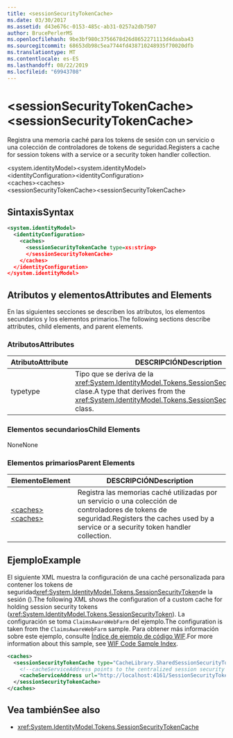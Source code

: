 ```yaml
---
title: <sessionSecurityTokenCache>
ms.date: 03/30/2017
ms.assetid: d43e676c-0153-485c-ab31-0257a2db7507
author: BrucePerlerMS
ms.openlocfilehash: 9be3bf980c3756678d26d8652271113d4daaba43
ms.sourcegitcommit: 68653db98c5ea7744fd438710248935f70020dfb
ms.translationtype: MT
ms.contentlocale: es-ES
ms.lasthandoff: 08/22/2019
ms.locfileid: "69943708"
---
```

# <a name="sessionsecuritytokencache"></a><span data-ttu-id="8a05f-101">\<sessionSecurityTokenCache></span><span class="sxs-lookup"><span data-stu-id="8a05f-101">\<sessionSecurityTokenCache></span></span>
<span data-ttu-id="8a05f-102">Registra una memoria caché para los tokens de sesión con un servicio o una colección de controladores de tokens de seguridad.</span><span class="sxs-lookup"><span data-stu-id="8a05f-102">Registers a cache for session tokens with a service or a security token handler collection.</span></span>  
  
 <span data-ttu-id="8a05f-103">\<system.identityModel></span><span class="sxs-lookup"><span data-stu-id="8a05f-103">\<system.identityModel></span></span>  
<span data-ttu-id="8a05f-104">\<identityConfiguration></span><span class="sxs-lookup"><span data-stu-id="8a05f-104">\<identityConfiguration></span></span>  
<span data-ttu-id="8a05f-105">\<caches></span><span class="sxs-lookup"><span data-stu-id="8a05f-105">\<caches></span></span>  
<span data-ttu-id="8a05f-106">\<sessionSecurityTokenCache></span><span class="sxs-lookup"><span data-stu-id="8a05f-106">\<sessionSecurityTokenCache></span></span>  
  
## <a name="syntax"></a><span data-ttu-id="8a05f-107">Sintaxis</span><span class="sxs-lookup"><span data-stu-id="8a05f-107">Syntax</span></span>  
  
```xml  
<system.identityModel>  
  <identityConfiguration>  
    <caches>  
      <sessionSecurityTokenCache type=xs:string>  
      </sessionSecurityTokenCache>  
    </caches>  
  </identityConfiguration>  
</system.identityModel>  
```  
  
## <a name="attributes-and-elements"></a><span data-ttu-id="8a05f-108">Atributos y elementos</span><span class="sxs-lookup"><span data-stu-id="8a05f-108">Attributes and Elements</span></span>  
 <span data-ttu-id="8a05f-109">En las siguientes secciones se describen los atributos, los elementos secundarios y los elementos primarios.</span><span class="sxs-lookup"><span data-stu-id="8a05f-109">The following sections describe attributes, child elements, and parent elements.</span></span>  
  
### <a name="attributes"></a><span data-ttu-id="8a05f-110">Atributos</span><span class="sxs-lookup"><span data-stu-id="8a05f-110">Attributes</span></span>  
  
|<span data-ttu-id="8a05f-111">Atributo</span><span class="sxs-lookup"><span data-stu-id="8a05f-111">Attribute</span></span>|<span data-ttu-id="8a05f-112">DESCRIPCIÓN</span><span class="sxs-lookup"><span data-stu-id="8a05f-112">Description</span></span>|  
|---------------|-----------------|  
|<span data-ttu-id="8a05f-113">type</span><span class="sxs-lookup"><span data-stu-id="8a05f-113">type</span></span>|<span data-ttu-id="8a05f-114">Tipo que se deriva de la <xref:System.IdentityModel.Tokens.SessionSecurityTokenCache> clase.</span><span class="sxs-lookup"><span data-stu-id="8a05f-114">A type that derives from the <xref:System.IdentityModel.Tokens.SessionSecurityTokenCache> class.</span></span>|  
  
### <a name="child-elements"></a><span data-ttu-id="8a05f-115">Elementos secundarios</span><span class="sxs-lookup"><span data-stu-id="8a05f-115">Child Elements</span></span>  
 <span data-ttu-id="8a05f-116">None</span><span class="sxs-lookup"><span data-stu-id="8a05f-116">None</span></span>  
  
### <a name="parent-elements"></a><span data-ttu-id="8a05f-117">Elementos primarios</span><span class="sxs-lookup"><span data-stu-id="8a05f-117">Parent Elements</span></span>  
  
|<span data-ttu-id="8a05f-118">Elemento</span><span class="sxs-lookup"><span data-stu-id="8a05f-118">Element</span></span>|<span data-ttu-id="8a05f-119">DESCRIPCIÓN</span><span class="sxs-lookup"><span data-stu-id="8a05f-119">Description</span></span>|  
|-------------|-----------------|  
|[<span data-ttu-id="8a05f-120">\<caches></span><span class="sxs-lookup"><span data-stu-id="8a05f-120">\<caches></span></span>](caches.md)|<span data-ttu-id="8a05f-121">Registra las memorias caché utilizadas por un servicio o una colección de controladores de tokens de seguridad.</span><span class="sxs-lookup"><span data-stu-id="8a05f-121">Registers the caches used by a service or a security token handler collection.</span></span>|  
  
## <a name="example"></a><span data-ttu-id="8a05f-122">Ejemplo</span><span class="sxs-lookup"><span data-stu-id="8a05f-122">Example</span></span>  
 <span data-ttu-id="8a05f-123">El siguiente XML muestra la configuración de una caché personalizada para contener los tokens de seguridad<xref:System.IdentityModel.Tokens.SessionSecurityToken>de la sesión ().</span><span class="sxs-lookup"><span data-stu-id="8a05f-123">The following XML shows the configuration of a custom cache for holding session security tokens (<xref:System.IdentityModel.Tokens.SessionSecurityToken>).</span></span> <span data-ttu-id="8a05f-124">La configuración se toma `ClaimsAwareWebFarm` del ejemplo.</span><span class="sxs-lookup"><span data-stu-id="8a05f-124">The configuration is taken from the `ClaimsAwareWebFarm` sample.</span></span> <span data-ttu-id="8a05f-125">Para obtener más información sobre este ejemplo, consulte [Índice de ejemplo de código WIF](../../../security/wif-code-sample-index.md).</span><span class="sxs-lookup"><span data-stu-id="8a05f-125">For more information about this sample, see [WIF Code Sample Index](../../../security/wif-code-sample-index.md).</span></span>  
  
```xml  
<caches>  
  <sessionSecurityTokenCache type="CacheLibrary.SharedSessionSecurityTokenCache, CacheLibrary">  
    <!--cacheServiceAddress points to the centralized session security token cache service running in the web farm.-->  
    <cacheServiceAddress url="http://localhost:4161/SessionSecurityTokenCacheService.svc" />  
  </sessionSecurityTokenCache>  
</caches>  
```  
  
## <a name="see-also"></a><span data-ttu-id="8a05f-126">Vea también</span><span class="sxs-lookup"><span data-stu-id="8a05f-126">See also</span></span>

- <xref:System.IdentityModel.Tokens.SessionSecurityTokenCache>
